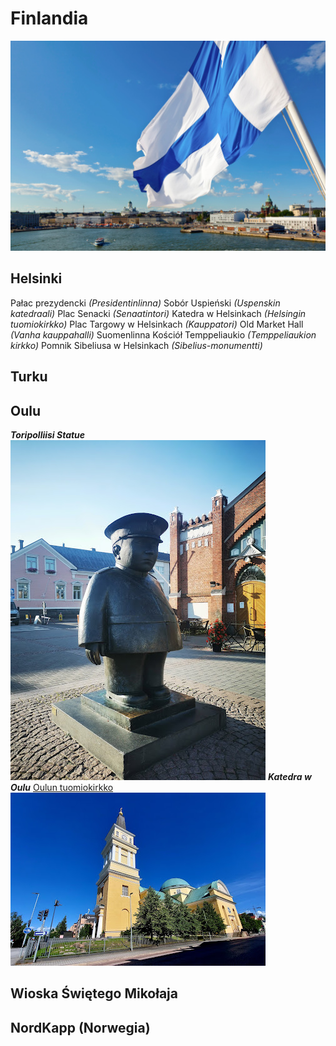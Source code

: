 # Finlandia

 ![Flaga na tle Helsinek](flaga.jpg)

## Helsinki

Pałac prezydencki *(Presidentinlinna)*
Sobór Uspieński *(Uspenskin katedraali)*
Plac Senacki *(Senaatintori)*
Katedra w Helsinkach *(Helsingin tuomiokirkko)*
Plac Targowy w Helsinkach *(Kauppatori)*
Old Market Hall *(Vanha kauppahalli)*
Suomenlinna
Kościół Temppeliaukio *(Temppeliaukion kirkko)*
Pomnik Sibeliusa w Helsinkach *(Sibelius-monumentti)*

## Turku

## Oulu

***Toripolliisi Statue***
![Pomnik rosyjskiego żandarma](Toripolliisi.jpg)
***Katedra w Oulu*** [Oulun tuomiokirkko](https://www.oulunseurakunnat.fi/) 
![Katedra w Oulu](katedra_oulu.jpg)

## Wioska Świętego Mikołaja

## NordKapp (Norwegia)